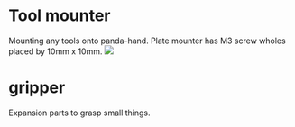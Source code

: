 # Tool mounter
Mounting any tools onto panda-hand.  Plate mounter has M3 screw wholes placed by 10mm x 10mm.
![](https://raw.githubusercontent.com/ykawamura96/franka_demos/mech/add_adapter_parts/franka_accessories/panda_wrist/hand_adapter.png)
# gripper
Expansion parts to grasp small things.
